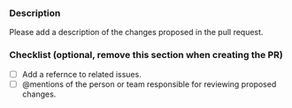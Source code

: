 ### Description
Please add a description of the changes proposed in the pull request.

### Checklist (optional, remove this section when creating the PR)
- [ ] Add a refernce to related issues.
- [ ] @mentions of the person or team responsible for reviewing proposed changes.
